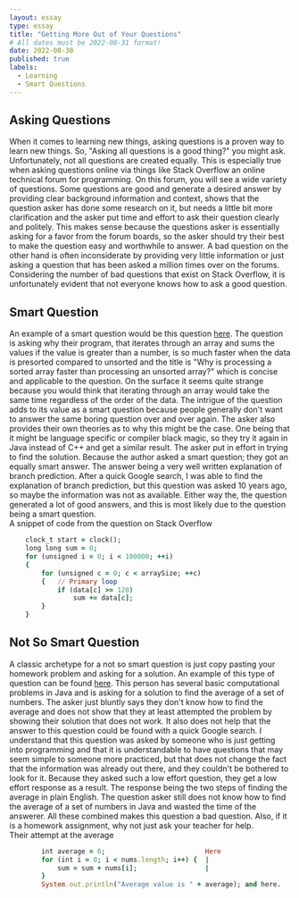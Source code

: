 ```yaml
---
layout: essay
type: essay
title: "Getting More Out of Your Questions"
# All dates must be 2022-08-31 format!
date: 2022-08-30
published: true
labels:
  - Learning
  - Smart Questions
---
```



## Asking Questions
When it comes to learning new things, asking questions is a proven way to learn new things. So, "Asking all questions is a good thing?" you might ask. Unfortunately, not all questions are created equally. This is especially true when asking questions online via things like Stack Overflow an online technical forum for programming. On this forum, you will see a wide variety of questions. Some questions are good and generate a desired answer by providing clear background information and context, shows that the question asker has done some research on it, but needs a little bit more clarification and the asker put time and effort to ask their question clearly and politely. This makes sense because the questions asker is essentially asking for a favor from the forum boards, so the asker should try their best to make the question easy and worthwhile to answer. A bad question on the other hand is often inconsiderate by providing very little information or just asking a question that has been asked a million times over on the forums. Considering the number of bad questions that exist on Stack Overflow, it is unfortunately evident that not everyone knows how to ask a good question.

## Smart Question
An example of a smart question would be this question <a href="https://stackoverflow.com/questions/11227809/why-is-processing-a-sorted-array-faster-than-processing-an-unsorted-array" target="_blank">here</a>. The question is asking why their program, that iterates through an array and sums the values if the value is greater than a number, is so much faster when the data is presorted compared to unsorted and the title is "Why is processing a sorted array faster than processing an unsorted array?" which is concise and applicable to the question. On the surface it seems quite strange because you would think that iterating through an array would take the same time regardless of the order of the data. The intrigue of the question adds to its value as a smart question because people generally don't want to answer the same boring question over and over again. The asker also provides their own theories as to why this might be the case. One being that it might be language specific or compiler black magic, so they try it again in Java instead of C++ and get a similar result. The asker put in effort in trying to find the solution. Because the author asked a smart question; they got an equally smart answer. The answer being a very well written explanation of branch prediction. After a quick Google search, I was able to find the explanation of branch prediction, but this question was asked 10 years ago, so maybe the information was not as available. Either way the, the question generated a lot of good answers, and this is most likely due to the question being a smart question.\
A snippet of code from the question on Stack Overflow
```ruby    // Test
    clock_t start = clock();
    long long sum = 0;
    for (unsigned i = 0; i < 100000; ++i)
    {
        for (unsigned c = 0; c < arraySize; ++c)
        {   // Primary loop
            if (data[c] >= 128)
                sum += data[c];
        }
    }
```

## Not So Smart Question
A classic archetype for a not so smart question is just copy pasting your homework problem and asking for a solution. An example of this type of question can be found <a href="https://stackoverflow.com/questions/35245296/calculating-an-average-with-an-array-in-java-homework" target="_blank">here</a>. This person has several basic computational problems in Java and is asking for a solution to find the average of a set of numbers. The asker just bluntly says they don't know how to find the average and does not show that they at least attempted the problem by showing their solution that does not work. It also does not help that the answer to this question could be found with a quick Google search. I understand that this question was asked by someone who is just getting into programming and that it is understandable to have questions that may seem simple to someone more practiced, but that does not change the fact that the information was already out there, and they couldn't be bothered to look for it. Because they asked such a low effort question, they get a low effort response as a result. The response being the two steps of finding the average in plain English. The question asker still does not know how to find the average of a set of numbers in Java and wasted the time of the answerer. All these combined makes this question a bad question. Also, if it is a homework assignment, why not just ask your teacher for help.\
Their attempt at the average
```ruby
        int average = 0;                         Here
        for (int i = 0; i < nums.length; i++) {  |
            sum = sum + nums[i];                 |
        }
        System.out.println("Average value is " + average); and here.
```
